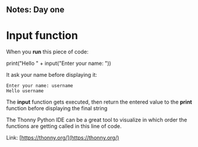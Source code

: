 ## Notes: Day one

# Input function
When you **run** this piece of code:

print("Hello " + input("Enter your name: "))

It ask your name before displaying it:
```
Enter your name: username
Hello username
```
The **input** function gets executed, then return the entered value to the **print** function before displaying the final string

The Thonny Python IDE can be a great tool to visualize in which order the functions are getting called in this line of code.

Link: [https://thonny.org/](https://thonny.org/)